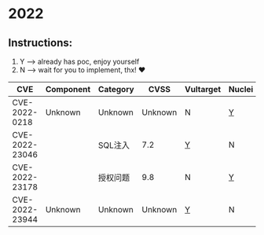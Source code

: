 # 2022

## Instructions:

1. Y --> already has poc, enjoy yourself
2. N --> wait for you to implement, thx! :heart:

| CVE | Component | Category | CVSS | Vultarget | Nuclei | Xray | pocsuite2 | pocsuite3 | goby | oneliner | others |
|-----|-----------|----------|------|-----------|--------|------|-----------|-----------|------|----------|-------|
| CVE-2022-0218 | Unknown | Unknown | Unknown | N | [Y](CVE-2022-0218/poc/nuclei/) | N | N | N | N | N | N |
| CVE-2022-23046 |  | SQL注入 | 7.2 | [Y](CVE-2022-23046/vultarget/) | N | N | N | N | N | N | N |
| CVE-2022-23178 |  | 授权问题 | 9.8 | N | [Y](CVE-2022-23178/poc/nuclei/) | N | N | N | N | N | N |
| CVE-2022-23944 | Unknown | Unknown | Unknown | [Y](CVE-2022-23944/vultarget/) | N | N | N | N | N | N | N |
